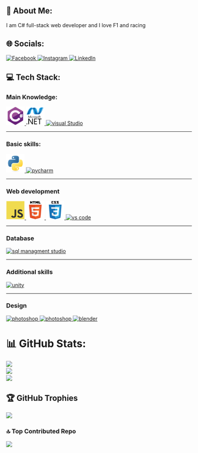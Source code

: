 <h2>💫 About Me:</h2>
  <p>I am C# full-stack web developer and I love F1 and racing</p>
  <section>
      <h2>🌐 Socials:</h2>
      <a href="https://facebook.com/stoyan.peev.520" target="_blank" rel="noreferrer">
          <img src="https://upload.wikimedia.org/wikipedia/en/thumb/0/04/Facebook_f_logo_%282021%29.svg/512px-Facebook_f_logo_%282021%29.svg.png?20210818083032" alt="Facebook" width="50" height="50"/>
      </a>
      <a href="https://instagram.com/_stoyan.peev.520_" target="_blank" rel="noreferrer">
          <img src="https://upload.wikimedia.org/wikipedia/commons/thumb/e/e7/Instagram_logo_2016.svg/132px-Instagram_logo_2016.svg.png?20210403190622" alt="Instagram" width="50" height="50"/>
      </a>
      <a href="https://linkedin.com/in/stoyan-peev-7777bb285" target="_blank" rel="noreferrer">
          <img src="https://upload.wikimedia.org/wikipedia/commons/thumb/8/81/LinkedIn_icon.svg/72px-LinkedIn_icon.svg.png?20210220164014" alt="LinkedIn" width="50" height="50"/>
      </a>
  </section>
  <h2>💻 Tech Stack:</h2>
  <div>
      <h3>Main Knowledge:</h3>
      <div>
          <a href="https://www.w3schools.com/cs/" target="_blank" rel="noreferrer"> 
              <img src="https://raw.githubusercontent.com/devicons/devicon/master/icons/csharp/csharp-original.svg" alt="csharp" width="50" height="50"/>
          </a>     
          <a href="https://dotnet.microsoft.com/" target="_blank" rel="noreferrer"> 
              <img src="https://raw.githubusercontent.com/devicons/devicon/master/icons/dot-net/dot-net-original-wordmark.svg" alt="dotnet" width="50"height="50"/>
          </a>
          <a href="https://visualstudio.microsoft.com/vs/" target="_blank" rel="noreferrer">
              <img src="https://upload.wikimedia.org/wikipedia/commons/thumb/2/2c/Visual_Studio_Icon_2022.svg/1024px-Visual_Studio_Icon_2022.svg.png?20221004110509" alt="visual Studio" height="50" width="50">
          </a>
      </div>
      <hr color="white">
      <h3>Basic skills:</h3>
      <div>
          <a href="https://www.python.org" target="_blank" rel="noreferrer"> 
              <img src="https://raw.githubusercontent.com/devicons/devicon/master/icons/python/python-original.svg" alt="python" width="50" height="50"/>
          </a>
          <a href="https://www.jetbrains.com/pycharm/" target="_blank" rel="noreferrer">
              <img src="https://upload.wikimedia.org/wikipedia/commons/thumb/1/1d/PyCharm_Icon.svg/512px-PyCharm_Icon.svg.png?20200803065702" alt="pycharm" width="50" height="50">
          </a>
      </div>
      <hr color="white">
      <h3>Web development</h3>
      <div>
          <a href="https://developer.mozilla.org/en-US/docs/Web/JavaScript" target="_blank" rel="noreferrer">
              <img src="https://raw.githubusercontent.com/devicons/devicon/master/icons/javascript/javascript-original.svg" alt="javascript" width="50" height="50"/>
          </a>
          <a href="https://www.w3.org/html/" target="_blank" rel="noreferrer">
              <img src="https://raw.githubusercontent.com/devicons/devicon/master/icons/html5/html5-original-wordmark.svg" alt="html5" width="50" height="50"/>
          </a>
          <a href="https://www.w3schools.com/css/" target="_blank" rel="noreferrer">
              <img src="https://raw.githubusercontent.com/devicons/devicon/master/icons/css3/css3-original-wordmark.svg" alt="css3" width="50" height="50"/>
          </a> 
          <a href="https://code.visualstudio.com/" target="_blank" rel="noreferrer">
              <img src="https://upload.wikimedia.org/wikipedia/commons/thumb/9/9a/Visual_Studio_Code_1.35_icon.svg/512px-Visual_Studio_Code_1.35_icon.svg.png?20210804221519" alt="vs code" width="50" height="50"/>
          </a> 
      </div>
      <hr color="white">
      <h3>Database</h3>
      <div>
          <a href="https://learn.microsoft.com/en-us/sql/ssms/download-sql-server-management-studio-ssms?view=sql-server-ver16" target="_blank" rel="noreferrer">
              <img src="https://cdn.worldvectorlogo.com/logos/microsoft-sql-server-1.svg" alt="sql managment studio" width="50" height="50"/>
          </a>
      </div>
      <hr color="white">
      <h3>Additional skills</h3>
      <div>
          <a href="https://unity.com/" target="_blank" rel="noreferrer">
              <img src="https://upload.vectorlogo.zone/logos/unity3d/images/33965117-e670-4b9a-88ef-084ee868bbf8.svg" alt="unity" width="50" height="50"/>
          </a>
      </div>
      <hr color="white">
      <h3>Design</h3>
      <div>
          <a href="https://www.photoshop.com/en" target="_blank" rel="noreferrer">
              <img src="https://upload.wikimedia.org/wikipedia/commons/thumb/a/af/Adobe_Photoshop_CC_icon.svg/512px-Adobe_Photoshop_CC_icon.svg.png?20200616073617" alt="photoshop" width="50" height="50"/> 
          </a>
          <a href="https://helpx.adobe.com/illustrator/using/whats-new.html" target="_blank" rel="noreferrer">
              <img src="https://upload.wikimedia.org/wikipedia/commons/thumb/f/fb/Adobe_Illustrator_CC_icon.svg/512px-Adobe_Illustrator_CC_icon.svg.png?20220814183839" alt="photoshop" width="50" height="50"/> 
          </a>
          <a href="https://www.blender.org/" target="_blank" rel="noreferrer">
              <img src="https://upload.wikimedia.org/wikipedia/commons/thumb/0/0c/Blender_logo_no_text.svg/120px-Blender_logo_no_text.svg.png" alt="blender" width="50" height="50"/>
          </a> 
      </div>
  </div>

  # 📊 GitHub Stats:
  ![](https://github-readme-stats.vercel.app/api?username=sspeev&theme=dark&hide_border=true&include_all_commits=false&count_private=false)<br/>
  ![](https://github-readme-streak-stats.herokuapp.com/?user=sspeev&theme=dark&hide_border=true)<br/>
  ![](https://github-readme-stats.vercel.app/api/top-langs/?username=sspeev&theme=dark&hide_border=true&include_all_commits=false&count_private=false&layout=compact)

  ## 🏆 GitHub Trophies
  ![](https://github-profile-trophy.vercel.app/?username=sspeev&theme=dark&no-frame=true&no-bg=true&margin-w=4)

  ### 🔝 Top Contributed Repo
  ![](https://github-contributor-stats.vercel.app/api?username=sspeev&limit=5&theme=dark&combine_all_yearly_contributions=true)
